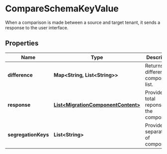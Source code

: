 

# CompareSchemaKeyValue

When a comparison is made between a source and target tenant, it sends a response to the user interface.

## Properties

| Name | Type | Description | Notes |
|------------ | ------------- | ------------- | -------------|
|**difference** | **Map&lt;String, List&lt;String&gt;&gt;** | Returns the different components list. |  [optional] |
|**response** | [**List&lt;MigrationComponentContent&gt;**](MigrationComponentContent.md) | Provides the total reponse of the components. |  [optional] |
|**segregationKeys** | **List&lt;String&gt;** | Provides separation of components. |  [optional] |



